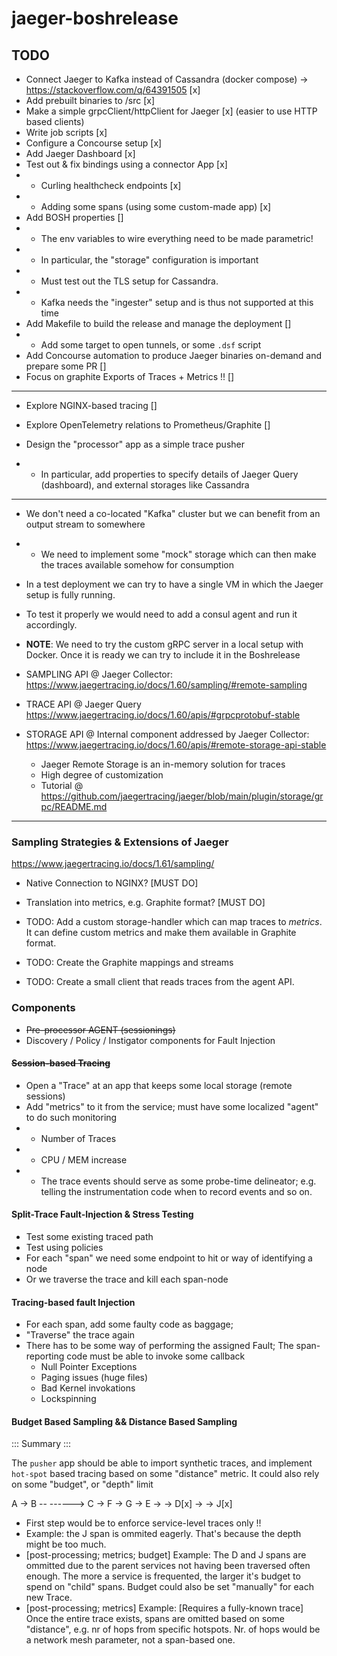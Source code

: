 # jaeger-boshrelease

## TODO 

- Connect Jaeger to Kafka instead of Cassandra (docker compose) -> https://stackoverflow.com/q/64391505 [x]
- Add prebuilt binaries to /src [x]
- Make a simple grpcClient/httpClient for Jaeger [x] (easier to use HTTP based clients)
- Write job scripts [x]
- Configure a Concourse setup [x]
- Add Jaeger Dashboard [x] 
- Test out & fix bindings using a connector App [x]
- - Curling healthcheck endpoints [x]
- - Adding some spans (using some custom-made app) [x]
- Add BOSH properties []
- - The env variables to wire everything need to be made parametric!
- - In particular, the "storage" configuration is important
- - Must test out the TLS setup for Cassandra. 
- - Kafka needs the "ingester" setup and is thus not supported at this time
- Add Makefile to build the release and manage the deployment []
- - Add some target to open tunnels, or some `.dsf` script
- Add Concourse automation to produce Jaeger binaries on-demand and prepare some PR []
- Focus on graphite Exports of Traces + Metrics !! []
----------- ----------- ----------- ----------- ----------- ----------- ----------- -----------

- Explore NGINX-based tracing []
- Explore OpenTelemetry relations to Prometheus/Graphite []

- Design the "processor" app as a simple trace pusher
- * In particular, add properties to specify details of Jaeger Query (dashboard), and external storages like Cassandra

---

- We don't need a co-located "Kafka" cluster but we can benefit from an output stream to somewhere
- - We need to implement some "mock" storage which can then make the traces available somehow for consumption
- In a test deployment we can try to have a single VM in which the Jaeger setup is fully running. 
- To test it properly we would need to add a consul agent and run it accordingly.
- **NOTE**: We need to try the custom gRPC server in a local setup with Docker. Once it is ready we can try to include it in the Boshrelease

- SAMPLING API @ Jaeger Collector: https://www.jaegertracing.io/docs/1.60/sampling/#remote-sampling
- TRACE API @ Jaeger Query https://www.jaegertracing.io/docs/1.60/apis/#grpcprotobuf-stable
- STORAGE API @ Internal component addressed by Jaeger Collector: https://www.jaegertracing.io/docs/1.60/apis/#remote-storage-api-stable
  - Jaeger Remote Storage is an in-memory solution for traces
  - High degree of customization
  - Tutorial @ https://github.com/jaegertracing/jaeger/blob/main/plugin/storage/grpc/README.md

---

### Sampling Strategies & Extensions of Jaeger

https://www.jaegertracing.io/docs/1.61/sampling/

- Native Connection to NGINX? [MUST DO]
- Translation into metrics, e.g. Graphite format? [MUST DO]

- TODO: Add a custom storage-handler which can map traces to _metrics_. It can define custom metrics and make them available in Graphite format.
- TODO: Create the Graphite mappings and streams
- TODO: Create a small client that reads traces from the agent API.


### Components

- ~~Pre-processor AGENT (sessionings)~~
- Discovery / Policy / Instigator components for Fault Injection

#### ~~Session-based Tracing~~

- Open a "Trace" at an app that keeps some local storage (remote sessions)
- Add "metrics" to it from the service; must have some localized "agent" to do such monitoring
- - Number of Traces
- - CPU / MEM increase
- - The trace events should serve as some probe-time delineator; e.g. telling the instrumentation code 
    when to record events and so on. 


#### Split-Trace Fault-Injection & Stress Testing

- Test some existing traced path
- Test using policies
- For each "span" we need some endpoint to hit or way of identifying a node
- Or we traverse the trace and kill each span-node 

#### Tracing-based fault Injection

- For each span, add some faulty code as baggage; 
- "Traverse" the trace again
- There has to be some way of performing the assigned Fault;
  The span-reporting code must be able to invoke some callback
  * Null Pointer Exceptions
  * Paging issues (huge files)
  * Bad Kernel invokations
  * Lockspinning

#### Budget Based Sampling && Distance Based Sampling

::: Summary :::

The `pusher` app should be able to import synthetic traces, and implement `hot-spot` based tracing 
based on some "distance" metric. It could also rely on some "budget", or "depth" limit

A -> B         --        ------> C -> F -> G
       -> E ->   -> D[x] ->
                  -> J[x]       

- First step would be to enforce service-level traces only !!
- Example: the J span is ommited eagerly. That's because the depth might be too much.
- [post-processing; metrics; budget] Example: The D and J spans are ommitted due to the parent services not having been traversed
  often enough. The more a service is frequented, the larger it's budget to spend on "child" spans. Budget could also be set "manually" for each new Trace.
- [post-processing; metrics] Example: [Requires a fully-known trace] Once the entire trace exists, spans are omitted based on some "distance", e.g. nr of hops from specific hotspots. Nr. of hops would be a network mesh 
  parameter, not a span-based one.
